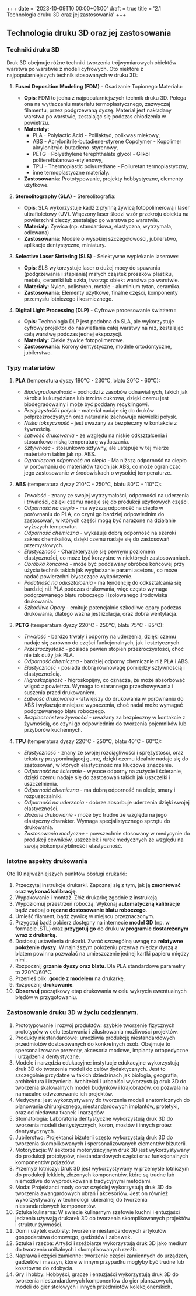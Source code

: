 +++
date = '2023-10-09T10:00:00+01:00'
draft = true
title = '2.1 Technologia druku 3D oraz jej zastosowania'
+++

## Technologia druku 3D oraz jej zastosowania

### Techniki druku 3D

Druk 3D obejmuje różne techniki tworzenia trójwymiarowych obiektów warstwa po warstwie z modeli cyfrowych. Oto niektóre z najpopularniejszych technik stosowanych w druku 3D:

1. **Fused Deposition Modeling (FDM)** - Osadzanie Topionego Materiału:
   - **Opis**: FDM to jedna z najpopularniejszych technik druku 3D. Polega ona na wytłaczaniu materiału termoplastycznego, zazwyczaj filamentu, przez podgrzewaną dyszę. Materiał jest nakładany warstwa po warstwie, zestalając się podczas chłodzenia w powietrzu.
   - **Materiały**: 
     - PLA - Polylactic Acid - Polilaktyd, polikwas mlekowy,
     - ABS - Acrylonitrile-butadiene-styrene Copolymer - Kopolimer akrylonitrylo-butadieno-styrenowy,
     - PETG - Polyethylene terephthalate glycol - Glikol politereftalanowo-etylenowy,
     - TPU - Thermoplastic polyurethane - Poliuretan termoplastyczny,
     - inne termoplastyczne materiały.
   - **Zastosowania**: Prototypowanie, projekty hobbystyczne, elementy użytkowe.

2. **Stereolitography (SLA)** - Stereolitografia:
   - **Opis**: SLA wykorzystuje kadź z płynną żywicą fotopolimerową i laser ultrafioletowy (UV). Włączony laser śledzi wzór przekroju obiektu na powierzchni cieczy, zestalając go warstwa po warstwie.
   - **Materiały**: Żywica (np. standardowa, elastyczna, wytrzymała, odlewana).
   - **Zastosowania**: Modele o wysokiej szczegółowości, jubilerstwo, aplikacje dentystyczne, miniatury.

3. **Selective Laser Sintering (SLS)** - Selektywne wypiekanie laserowe:
   - **Opis**: SLS wykorzystuje laser o dużej mocy do spawania (podgrzewania i stapiania) małych cząstek proszków plastiku, metalu, ceramiki lub szkła, tworząc obiekt warstwa po warstwie.
   - **Materiały**: Nylon, polistyren, metale - aluminium tytan, ceramika.
   - **Zastosowania**: Elementy użytkowe, finalne części, komponenty przemysłu lotniczego i kosmicznego.

4. **Digital Light Processing (DLP)** - Cyfrowe procesowanie światłem :
   - **Opis**: Technologia DLP jest podobna do SLA, ale wykorzystuje cyfrowy projektor do naświetlania całej warstwy na raz, zestalając całą warstwę podczas jednej ekspozycji.
   - **Materiały**: Ciekłe żywice fotopolimerowe.
   - **Zastosowania**: Korony dentystyczne, modele ortodontyczne, jubilerstwo.

### Typy materiałów 

1. **PLA** (temperatura dyszy 180°C - 230°C, blatu 20°C - 60°C):
   - *Biodegradowalność* - pochodzi z zasobów odnawialnych, takich jak skrobia kukurydziana lub trzcina cukrowa, dzięki czemu jest biodegradowalny i może być poddany recyklingowi.
   - *Przejrzystość i połysk* - materiał nadaje się do druków półprzeźroczystych oraz naturalnie zachowuje niewielki połysk.
   - *Niska toksyczność* - jest uważany za bezpieczny w kontakcie z żywnością.
   - *Łatwość drukowania* - ze względu na niskie odkształcenia i stosunkowo niską temperaturę wytłaczania.
   - *Sztywność* - stosunkowo sztywny, ale ustępuje w tej mierze materiałom takim jak np. ABS.
   - *Ograniczona odporność na ciepło* - Ma niższą odporność na ciepło w porównaniu do materiałów takich jak ABS, co może ograniczać jego zastosowanie w środowiskach o wysokiej temperaturze.

2. **ABS** (temperatura dyszy 210°C - 250°C, blatu 80°C - 110°C):
   - *Trwałość* - znany ze swojej wytrzymałości, odporności na uderzenia i trwałości, dzięki czemu nadaje się do produkcji użytkowych części.
   - *Odporność na ciepło* - ma wyższą odporność na ciepło w porównaniu do PLA, co czyni go bardziej odpowiednim do zastosowań, w których części mogą być narażone na działanie wyższych temperatur.
   - *Odporność chemiczna* - wykazuje dobrą odporność na szeroki zakres chemikaliów, dzięki czemu nadaje się do zastosowań przemysłowych.
   - *Elastyczność* - Charakteryzuje się pewnym poziomem elastyczności, co może być korzystne w niektórych zastosowaniach.
   - *Obróbka końcowa* - może być poddawany obróbce końcowej przy użyciu technik takich jak wygładzanie parami acetonu, co może nadać powierzchni błyszczące wykończenie.
   - *Podatność na odkształcenia* - ma tendencję do odkształcania się bardziej niż PLA podczas drukowania, więc często wymaga podgrzewanego blatu roboczego i izolowanego środowiska drukowania.
   - *Szkodliwe Opary* - emituje potencjalnie szkodliwe opary podczas drukowania, dlatego ważna jest izolacja, oraz dobra wentylacja.

3. **PETG** (temperatura dyszy 220°C - 250°C, blatu 75°C - 85°C):
   - *Trwałość* - bardzo trwały i odporny na uderzenia, dzięki czemu nadaje się zarówno do części funkcjonalnych, jak i estetycznych.
   - *Przezroczystość* - posiada pewien stopień przezroczystości, choć nie tak duży jak PLA.
   - *Odporność chemiczna* - bardziej odporny chemicznie niż PLA i ABS.
   - *Elastyczność* - posiada dobrą równowagę pomiędzy sztywnością i elastycznością.
   - *Higroskopijność* - higroskopijny, co oznacza, że może absorbować wilgoć z powietrza. Wymaga to starannego przechowywania i suszenia przed drukowaniem.
   - *Łatwość drukowania* - łatwiejszy do drukowania w porównaniu do ABS i wykazuje mniejsze wypaczenia, choć nadal może wymagać podgrzewanego blatu roboczego.
   - *Bezpieczeństwo żywności* - uważany za bezpieczny w kontakcie z żywnością, co czyni go odpowiednim do tworzenia pojemników lub przyborów kuchennych.

4. **TPU** (temperatura dyszy 220°C - 250°C, blatu 40°C - 60°C):
   - *Elastyczność* - znany ze swojej rozciągliwości i sprężystości, oraz tekstury przypominającej gumę, dzięki czemu idealnie nadaje się do zastosowań, w których elastyczność ma kluczowe znaczenie.
   - *Odporność na ścieranie* - wysoce odporny na zużycie i ścieranie, dzięki czemu nadaje się do zastosowań takich jak uszczelki i uszczelnienia.
   - *Odporność chemiczna* - ma dobrą odporność na oleje, smary i rozpuszczalniki.
   - *Odporność na uderzenia* - dobrze absorbuje uderzenia dzięki swojej elastyczności.
   - *Złożone drukowanie* - może być trudne ze względu na jego elastyczny charakter. Wymaga specjalistycznego sprzętu do drukowania.
   - *Zastosowania medyczne* - powszechnie stosowany w medycynie do produkcji cewników, uszczelek i rurek medycznych ze względu na swoją biokompatybilność i elastyczność.

### Istotne aspekty drukowania

Oto 10 najważniejszych punktów obsługi drukarki:

1. Przeczytaj instrukcje drukarki. Zapoznaj się z tym, jak ją **zmontować** oraz **wykonać kalibrację**.
2. Wypakowanie i montaż. Złóż drukarkę zgodnie z instrukcją.
3. Wypoziomuj przestrzeń roboczą. Wykonaj **automatyczną kalibracje** bądź zadbaj o **ręczne dostosowanie blatu roboczego**.
4. Umieść filament, bądź żywicę w miejscu przeznaczonym.
5. Przygotuj bądź pobierz dostępny na internecie **model 3D** (np. w formacie .STL) oraz **przygotuj go** do druku **w programie dostarczonym wraz z drukarką**.
6. Dostosuj ustawienia drukarki. Zwróć szczególną uwagę na **relatywne położenie dyszy**. W najniższym położeniu przerwa między dyszą a blatem powinna pozwalać na umieszczenie jednej kartki papieru między nimi.
7. Rozpocznij **grzanie dyszy oraz blatu**. Dla PLA standardowe parametry to 220°C/60°C.
8. Przenieś plik **.gcode z modelem** na drukarkę.
9. Rozpocznij **drukowanie**.
10. **Obserwuj** początkowy etap drukowania w celu wykrycia ewentualnych błędów w przygotowaniu.

### Zastosowanie druku 3D w życiu codziennym.

1. Prototypowanie i rozwój produktów: szybkie tworzenie fizycznych prototypów w celu testowania i zilustrowania możliwości projektów.
2. Produkty niestandardowe: umożliwia produkcję niestandardowych przedmiotów dostosowanych do konkretnych osób. Obejmuje to spersonalizowane prezenty, akcesoria modowe, implanty ortopedyczne i urządzenia dentystyczne.
3. Modele i narzędzia edukacyjne: instytucje edukacyjne wykorzystują druk 3D do tworzenia modeli do celów dydaktycznych. Jest to szczególnie przydatne w takich dziedzinach jak biologia, geografia, architektura i inżynieria. Architekci i urbaniści wykorzystują druk 3D do tworzenia skalowalnych modeli budynków i krajobrazów, co pozwala na namacalne odwzorowanie ich projektów.
4. Medycyna: jest wykorzystywany do tworzenia modeli anatomicznych do planowania chirurgicznego, niestandardowych implantów, protetyki, oraz od niedawna tkanek i narządów.
5. Stomatologia: Laboratoria dentystyczne wykorzystują druk 3D do tworzenia modeli dentystycznych, koron, mostów i innych protez dentystycznych.
6. Jubilerstwo: Projektanci biżuterii często wykorzystują druk 3D do tworzenia skomplikowanych i spersonalizowanych elementów biżuterii.
7. Motoryzacja: W sektorze motoryzacyjnym druk 3D jest wykorzystywany do produkcji prototypów, niestandardowych części oraz funkcjonalnych komponentów pojazdów.
8. Przemysł lotniczy: Druk 3D jest wykorzystywany w przemyśle lotniczym do produkcji lekkich, złożonych komponentów, które są trudne lub niemożliwe do wyprodukowania tradycyjnymi metodami.
9. Moda: Projektanci mody coraz częściej wykorzystują druk 3D do tworzenia awangardowych ubrań i akcesoriów. Jest on również wykorzystywany w technologii ubieralnej do tworzenia niestandardowych komponentów.
10. Sztuka kulinarna: W świecie kulinarnym szefowie kuchni i entuzjaści jedzenia używają drukarek 3D do tworzenia skomplikowanych projektów i struktur żywności.
11. Dom i użytek osobisty: tworzenie niestandardowych artykułów gospodarstwa domowego, gadżetów i zabawek.
12. Sztuka i rzeźba: Artyści i rzeźbiarze wykorzystują druk 3D jako medium do tworzenia unikalnych i skomplikowanych rzeźb.
13. Naprawa i części zamienne: tworzenie części zamiennych do urządzeń, gadżetów i maszyn, które w innym przypadku mogłyby być trudne lub kosztowne do zdobycia.
14. Gry i hobby: Hobbyści, gracze i entuzjaści wykorzystują druk 3D do tworzenia niestandardowych komponentów do gier planszowych, modeli do gier stołowych i innych przedmiotów kolekcjonerskich.
